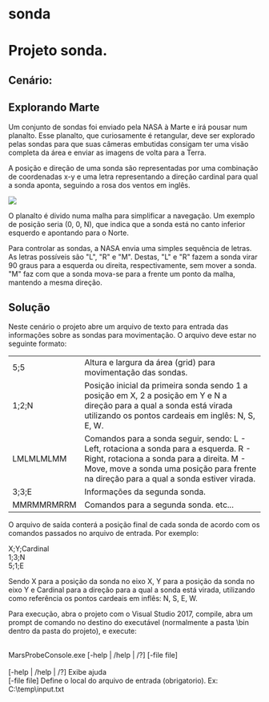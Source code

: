 # sonda
<h1>Projeto sonda. </h1>

<h2>Cenário:</h2>

<h2>Explorando Marte</h2>

<p>Um conjunto de sondas foi enviado pela NASA à Marte e irá pousar num planalto. Esse planalto, que curiosamente é retangular, deve ser explorado pelas sondas para que suas câmeras embutidas consigam ter uma visão completa da área e enviar as imagens de volta para a Terra.</p>

<p>A posição e direção de uma sonda são representadas por uma combinação de coordenadas x-y e uma letra representando a direção cardinal para qual a sonda aponta, seguindo a rosa dos ventos em inglês.</p>

<img src="https://camo.githubusercontent.com/d3a3ea854beba9f8982123ca10600781c0f72da3/687474703a2f2f692e696d6775722e636f6d2f6c69384165354c2e706e67"/>

<p>O planalto é divido numa malha para simplificar a navegação. Um exemplo de posição seria (0, 0, N), que indica que a sonda está no canto inferior esquerdo e apontando para o Norte.</p>

<p>Para controlar as sondas, a NASA envia uma simples sequência de letras. As letras possíveis são "L", "R" e "M". Destas, "L" e "R" fazem a sonda virar 90 graus para a esquerda ou direita, respectivamente, sem mover a sonda. "M" faz com que a sonda mova-se para a frente um ponto da malha, mantendo a mesma direção.</p>

<h2>Solução</h2>

<p>Neste cenário o projeto abre um arquivo de texto para entrada das informações sobre as sondas para movimentação. O arquivo deve estar no seguinte formato:</p>

<table>
    <tr>
        <td>
            5;5
        </td>
         <td>
             Altura e largura da área (grid) para movimentação das sondas.
        </td>
    </tr>
    <tr>
        <td>
            1;2;N 
        </td>
        <td>
            Posição inicial da primeira sonda sendo 1 a posição em X, 2 a posição em Y e N a direção para a qual a sonda está virada utilizando os pontos cardeais em inglês: N, S, E, W.
        </td>                
    </tr>
    <tr>
        <td>
            LMLMLMLMM
        </td>
        <td>
            Comandos para a sonda seguir, sendo: L - Left, rotaciona a sonda para a esquerda. R - Right, rotaciona a sonda para a direita. M - Move, move a sonda uma posição para frente na direção para a qual a sonda estiver virada.
        </td>               
    </tr>
    <tr>
        <td>
            3;3;E
        </td>
        <td>
            Informações da segunda sonda.
        </td>  
    </tr>
    <tr>
        <td>
            MMRMMRMRRM
        </td>
        <td>
            Comandos para a segunda sonda. etc...
        </td>              
    </tr>                            
</table>

<p>O arquivo de saída conterá a posição final de cada sonda de acordo com os comandos passados no arquivo de entrada. Por exemplo:</p>

<p>
X;Y;Cardinal
<br/>1;3;N
<br/>5;1;E</p>

<p>Sendo X para a posição da sonda no eixo X, Y para a posição da sonda no eixo Y e Cardinal para a direção para a qual a sonda está virada,
utilizando como referência os pontos cardeais em inflês: N, S, E, W.</p>

<p>Para execução, abra o projeto com o Visual Studio 2017, compile, abra um prompt de comando no destino do executável (normalmente a pasta \bin dentro da pasta do projeto), e execute:

<br/>MarsProbeConsole.exe [-help | /help | /?] [-file file]
<br/><br/>[-help | /help | /?]    Exibe ajuda
<br/>[-file file]            Define o local do arquivo de entrada (obrigatorio). Ex: C:\temp\input.txt</p>
